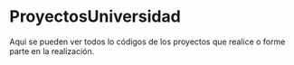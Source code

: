 # ProyectosUniversidad
Aqui se pueden ver todos lo códigos de los proyectos que realice o forme parte en la realización.
